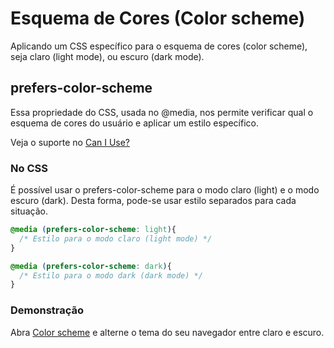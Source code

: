 # Esquema de Cores (Color scheme)

Aplicando um CSS específico para o esquema de cores (color scheme), seja claro (light mode), ou escuro (dark mode).

## prefers-color-scheme

Essa propriedade do CSS, usada no @media, nos permite verificar qual o esquema de cores do usuário e aplicar um estilo específico.

Veja o suporte no [Can I Use?](https://caniuse.com/#search=prefers-color-scheme)

### No CSS

É possível usar o prefers-color-scheme para o modo claro (light) e o modo escuro (dark).
Desta forma, pode-se usar estilo separados para cada situação.

```css
@media (prefers-color-scheme: light){
  /* Estilo para o modo claro (light mode) */
}

@media (prefers-color-scheme: dark){
  /* Estilo para o modo dark (dark mode) */
}
```

### Demonstração

Abra [Color scheme](https://gaholanda.github.io/color-scheme) e alterne o tema do seu navegador entre claro e escuro.
